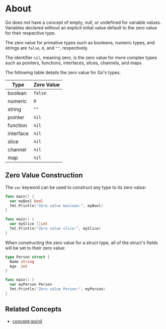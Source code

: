 # About

Go does not have a concept of empty, null, or undefined for variable values. Variables declared without an explicit initial value default to the zero value for their respective type.

The zero value for primative types such as booleans, numeric types, and strings are `false`, `0`, and `""`, respectively.

The identifier `nil`, meaning zero, is the zero value for more complex types such as pointers, functions, interfaces, slices, channels, and maps

The following table details the zero value for Go's types.

| Type      | Zero Value |
| --------- | ---------- |
| boolean   | `false`    |
| numeric   | `0`        |
| string    | `""`       |
| pointer   | `nil`      |
| function  | `nil`      |
| interface | `nil`      |
| slice     | `nil`      |
| channel   | `nil`      |
| map       | `nil`      |

## Zero Value Construction

The `var` keyword can be used to construct any type to its zero value:

```go
func main() {
  var myBool bool
  fmt.Println("Zero value boolean:", myBool)
}
```

```go
func main() {
  var mySlice []int
  fmt.Println("Zero value slice:", mySlice)
}
```

When constructing the zero value for a struct type, all of the struct's fields will be set to their zero value:

```go
type Person struct {
  Name string
  Age  int
}

func main() {
  var myPerson Person
  fmt.Println("Zero value Person:", myPerson)
}
```

## Related Concepts

- [concept:go/nil]()
